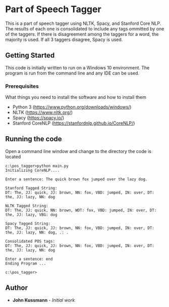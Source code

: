 # Part of Speech Tagger
This is a part of speech tagger using NLTK, Spacy, and Stanford Core NLP. The results of each one is consolidated to include any tags ommitted by one of the taggers. If there is disagreement among the taggers for a word, the majority is used. If all 3 taggers disagree, Spacy is used.

## Getting Started

This code is initially written to run on a Windows 10 environment. The program is run from the command line and any IDE can be used.

### Prerequisites

What things you need to install the software and how to install them
* Python 3 (https://www.python.org/downloads/windows/)
* NLTK (https://www.nltk.org/)
* Spacy (https://spacy.io/)
* Stanford CoreNLP (https://stanfordnlp.github.io/CoreNLP/)

## Running the code

Open a command line window and change to the directory the code is located

```
c:\pos_tagger>python main.py
Initializing CoreNLP....

Enter a sentence: The quick brown fox jumped over the lazy dog.

Stanford Tagged String:
DT: The, JJ: quick, JJ: brown, NN: fox, VBD: jumped, IN: over, DT: the, JJ: lazy, NN: dog

NLTK Tagged String:
DT: The, JJ: quick, NN: brown, WDT: fox, VBD: jumped, IN: over, DT: the, JJ: lazy, VBG: dog

Spacy Tagged String:
DT: The, JJ: quick, JJ: brown, NN: fox, VBD: jumped, IN: over, DT: the, JJ: lazy, NN: dog, .: .

Consolidated POS tags:
DT: The, JJ: quick, JJ: brown, NN: fox, VBD: jumped, IN: over, DT: the, JJ: lazy, NN: dog

Enter a sentence: end
Ending Program ...

c:\pos_tagger>
```

## Author

* **John Kussmann** - *Initial work*
